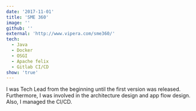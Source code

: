 ```yaml
---
date: '2017-11-01'
title: 'SME 360'
image: ''
github: ''
external: 'http://www.vipera.com/sme360/'
tech:
  - Java
  - Docker
  - OSGI
  - Apache felix
  - Gitlab CI/CD
show: 'true'
---
```


I was Tech Lead from the beginning until the first version was released. Furthermore, I was involved in the architecture design and app flow design. Also, I managed the CI/CD.
